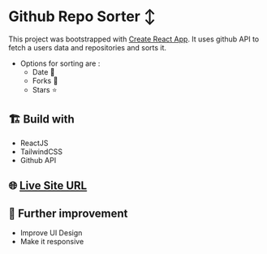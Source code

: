 # Github Repo Sorter ↕

This project was bootstrapped with [Create React App](https://github.com/facebook/create-react-app). It uses github API to fetch a users data and repositories and sorts it.

- Options for sorting are :
  - Date 📅
  - Forks 🔱
  - Stars ⭐

## 🏗 Build with

- ReactJS
- TailwindCSS
- Github API

## 🌐  [Live Site URL](https://643eb01e4aeb2e0c9da6377a--incandescent-marzipan-8984fd.netlify.app/)

## 🔅  Further improvement  

- Improve UI Design
- Make it responsive
